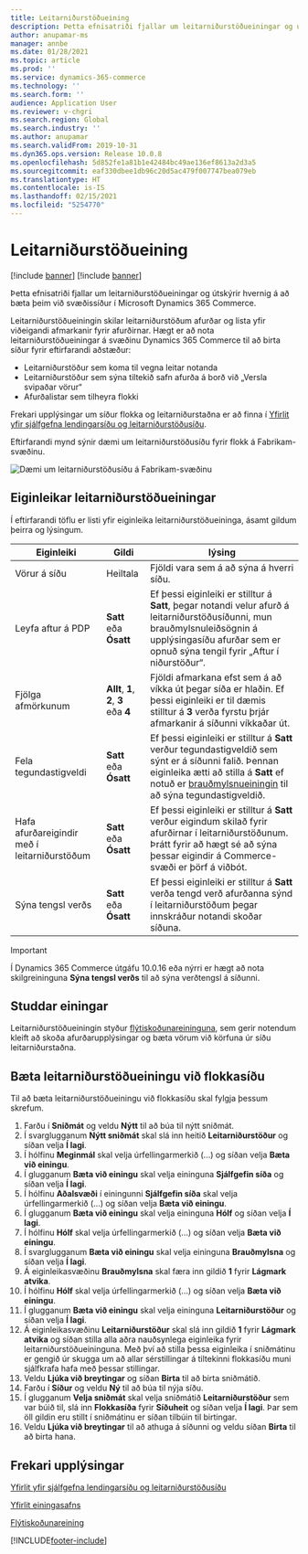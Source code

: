 ```yaml
---
title: Leitarniðurstöðueining
description: Þetta efnisatriði fjallar um leitarniðurstöðueiningar og útskýrir hvernig á að bæta þeim við svæðissíður í Microsoft Dynamics 365 Commerce.
author: anupamar-ms
manager: annbe
ms.date: 01/28/2021
ms.topic: article
ms.prod: ''
ms.service: dynamics-365-commerce
ms.technology: ''
ms.search.form: ''
audience: Application User
ms.reviewer: v-chgri
ms.search.region: Global
ms.search.industry: ''
ms.author: anupamar
ms.search.validFrom: 2019-10-31
ms.dyn365.ops.version: Release 10.0.8
ms.openlocfilehash: 5d852fe1a81b1e42484bc49ae136ef8613a2d3a5
ms.sourcegitcommit: eaf330dbee1db96c20d5ac479f007747bea079eb
ms.translationtype: HT
ms.contentlocale: is-IS
ms.lasthandoff: 02/15/2021
ms.locfileid: "5254770"
---
```

# <a name="search-results-module"></a>Leitarniðurstöðueining

[!include [banner](includes/banner.md)]
[!include [banner](includes/preview-banner.md)]

Þetta efnisatriði fjallar um leitarniðurstöðueiningar og útskýrir hvernig á að bæta þeim við svæðissíður í Microsoft Dynamics 365 Commerce.

Leitarniðurstöðueiningin skilar leitarniðurstöðum afurðar og lista yfir viðeigandi afmarkanir fyrir afurðirnar. Hægt er að nota leitarniðurstöðueiningar á svæðinu Dynamics 365 Commerce til að birta síður fyrir eftirfarandi aðstæður:

- Leitarniðurstöður sem koma til vegna leitar notanda
- Leitarniðurstöður sem sýna tiltekið safn afurða á borð við „Versla svipaðar vörur“
- Afurðalistar sem tilheyra flokki

Frekari upplýsingar um síður flokka og leitarniðurstaðna er að finna í [Yfirlit yfir sjálfgefna lendingarsíðu og leitarniðurstöðusíðu](category-search-page-overview.md).

Eftirfarandi mynd sýnir dæmi um leitarniðurstöðusíðu fyrir flokk á Fabrikam-svæðinu.

![Dæmi um leitarniðurstöðusíðu á Fabrikam-svæðinu](./media/SimpleCategoryLandingDressCategory.png)

## <a name="search-results-module-properties"></a>Eiginleikar leitarniðurstöðueiningar

Í eftirfarandi töflu er listi yfir eiginleika leitarniðurstöðueininga, ásamt gildum þeirra og lýsingum.

| Eiginleiki | Gildi | lýsing |
|----------|--------|-------------|
| Vörur á síðu | Heiltala | Fjöldi vara sem á að sýna á hverri síðu. |
| Leyfa aftur á PDP | **Satt** eða **Ósatt** | Ef þessi eiginleiki er stilltur á **Satt**, þegar notandi velur afurð á leitarniðurstöðusíðunni, mun brauðmylsnuleiðsögnin á upplýsingasíðu afurðar sem er opnuð sýna tengil fyrir „Aftur í niðurstöður“. |
| Fjölga afmörkunum | **Allt**, **1**, **2**, **3** eða **4** | Fjöldi afmarkana efst sem á að víkka út þegar síða er hlaðin. Ef þessi eiginleiki er til dæmis stilltur á **3** verða fyrstu þrjár afmarkanir á síðunni víkkaðar út. |
| Fela tegundastigveldi | **Satt** eða **Ósatt** | Ef þessi eiginleiki er stilltur á **Satt** verður tegundastigveldið sem sýnt er á síðunni falið. Þennan eiginleika ætti að stilla á **Satt** ef notuð er [brauðmylsnueiningin](add-breadcrumb.md) til að sýna tegundastigveldið.|
| Hafa afurðareigindir með í leitarniðurstöðum | **Satt** eða **Ósatt** | Ef þessi eiginleiki er stilltur á **Satt** verður eigindum skilað fyrir afurðirnar í leitarniðurstöðunum. Þrátt fyrir að hægt sé að sýna þessar eigindir á Commerce-svæði er þörf á viðbót.|
| Sýna tengsl verðs | **Satt** eða **Ósatt** | Ef þessi eiginleiki er stilltur á **Satt** verða tengd verð afurðanna sýnd í leitarniðurstöðum þegar innskráður notandi skoðar síðuna. |

> [!IMPORTANT]
> Í Dynamics 365 Commerce útgáfu 10.0.16 eða nýrri er hægt að nota skilgreininguna **Sýna tengsl verðs** til að sýna verðtengsl á síðunni.

## <a name="supported-modules"></a>Studdar einingar

Leitarniðurstöðueiningin styður [flýtiskoðunareininguna](quick-view-module.md), sem gerir notendum kleift að skoða afurðarupplýsingar og bæta vörum við körfuna úr síðu leitarniðurstaðna.

## <a name="add-a-search-results-module-to-a-category-page"></a>Bæta leitarniðurstöðueiningu við flokkasíðu

Til að bæta leitarniðurstöðueiningu við flokkasíðu skal fylgja þessum skrefum.

1. Farðu í **Sniðmát** og veldu **Nýtt** til að búa til nýtt sniðmát.
1. Í svarglugganum **Nýtt sniðmát** skal slá inn heitið **Leitarniðurstöður** og síðan velja **Í lagi**.
1. Í hólfinu **Meginmál** skal velja úrfellingarmerkið (...) og síðan velja **Bæta við einingu**.
1. Í glugganum **Bæta við einingu** skal velja eininguna **Sjálfgefin síða** og síðan velja **Í lagi**.
1. Í hólfinu **Aðalsvæði** í einingunni **Sjálfgefin síða** skal velja úrfellingarmerkið (...) og síðan velja **Bæta við einingu**.
1. Í glugganum **Bæta við einingu** skal velja eininguna **Hólf** og síðan velja **Í lagi**.
1. Í hólfinu **Hólf** skal velja úrfellingarmerkið (...) og síðan velja **Bæta við einingu**.
1. Í svarglugganum **Bæta við einingu** skal velja eininguna **Brauðmylsna** og síðan velja **Í lagi**.
1. Á eiginleikasvæðinu **Brauðmylsna** skal færa inn gildið **1** fyrir **Lágmark atvika**.
1. Í hólfinu **Hólf** skal velja úrfellingarmerkið (...) og síðan velja **Bæta við einingu**.
1. Í glugganum **Bæta við einingu** skal velja eininguna **Leitarniðurstöður** og síðan velja **Í lagi**.
1. Á eiginleikasvæðinu **Leitarniðurstöður** skal slá inn gildið **1** fyrir **Lágmark atvika** og síðan stilla alla aðra nauðsynlega eiginleika fyrir leitarniðurstöðueininguna. Með því að stilla þessa eiginleika í sniðmátinu er gengið úr skugga um að allar sérstillingar á tiltekinni flokkasíðu muni sjálfkrafa hafa með þessar stillingar.
1. Veldu **Ljúka við breytingar** og síðan **Birta** til að birta sniðmátið.
1. Farðu í **Síður** og veldu **Ný** til að búa til nýja síðu.
1. Í glugganum **Velja sniðmát** skal velja sniðmátið **Leitarniðurstöður** sem var búið til, slá inn **Flokkasíða** fyrir **Síðuheit** og síðan velja **Í lagi**. Þar sem öll gildin eru stillt í sniðmátinu er síðan tilbúin til birtingar.
1. Veldu **Ljúka við breytingar** til að athuga á síðunni og veldu síðan **Birta** til að birta hana.

## <a name="additional-resources"></a>Frekari upplýsingar

[Yfirlit yfir sjálfgefna lendingarsíðu og leitarniðurstöðusíðu](category-search-page-overview.md)

[Yfirlit einingasafns](starter-kit-overview.md)

[Flýtiskoðunareining](quick-view-module.md)


[!INCLUDE[footer-include](../includes/footer-banner.md)]